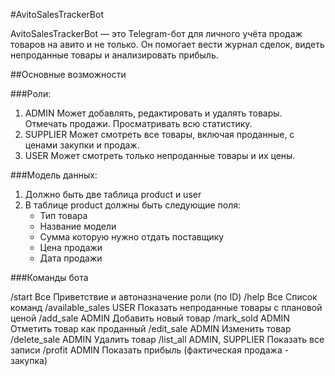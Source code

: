 #AvitoSalesTrackerBot

AvitoSalesTrackerBot — это Telegram-бот для личного учёта продаж товаров на авито и не только.
Он помогает вести журнал сделок, видеть непроданные товары и анализировать прибыль.


##Основные возможности

###Роли:
1) ADMIN	Может добавлять, редактировать и удалять товары. Отмечать продажи. Просматривать всю статистику.
2) SUPPLIER	Может смотреть все товары, включая проданные, с ценами закупки и продаж.
3) USER	Может смотреть только непроданные товары и их цены.

###Модель данных:
1) Должно быть две таблица product и user
2) В таблице product должны быть следующие поля:
    - Тип товара
    - Название модели
    - Сумма которую нужно отдать поставщику
    - Цена продажи
    - Дата продажи
   
###Команды бота

/start	          Все	            Приветствие и автоназначение роли (по ID)
/help	            Все	            Список команд
/available_sales	USER	          Показать непроданные товары с плановой ценой
/add_sale	        ADMIN	          Добавить новый товар
/mark_sold <id> 	ADMIN	          Отметить товар как проданный
/edit_sale <id>	  ADMIN	          Изменить товар
/delete_sale <id>	ADMIN	          Удалить товар
/list_all	        ADMIN, SUPPLIER	Показать все записи
/profit	          ADMIN         	Показать прибыль (фактическая продажа - закупка)
